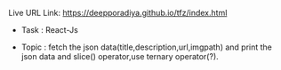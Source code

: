 Live URL Link: https://deepporadiya.github.io/tfz/index.html

- Task : React-Js 

- Topic : fetch the json data(title,description,url,imgpath) and print the json data and slice() operator,use ternary operator(?).